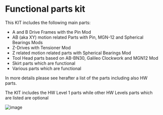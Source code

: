 # Functional parts kit

This KIT includes the following main parts:

- A and B Drive Frames with the Pin Mod
- AB (aka XY) motion related Parts with Pin, MGN-12 and Spherical Bearings Mods 
- Z-Drives with Tensioner Mod
- Z related motion related parts with Spherical Bearings Mod
- Tool Head parts based on AB-BN30, Galileo Clockwork and MGN12 Mod
- Skirt parts which are functional
- Various parts which are functional

In more details please see herafter a list of the parts including also HW parts.

The KIT includes the HW Level 1 parts
while other HW Levels parts which are listed are optional 

![image](https://user-images.githubusercontent.com/76037248/139686900-5887a114-e448-494d-9445-5f930668b091.png)

